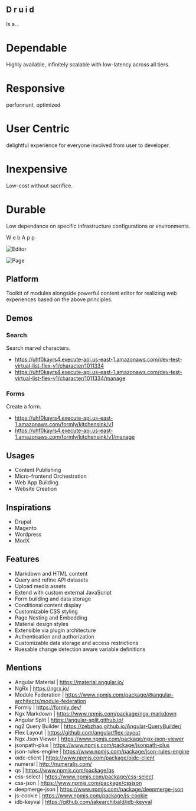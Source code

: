 ## D r u i d

Is a…

# Dependable

Highly available, infinitely scalable with low-latency across all tiers.

# Responsive

performant, optimized

# User Centric

delightful experience for everyone involved from user to developer.

# Inexpensive

Low-cost without sacrifice.

# Durable

Low dependance on specific infrastructure configurations or environments.

W e b A p p

![Editor](https://smeskey-github-prod.s3.amazonaws.com/projects/druid/github/druid_new_design_bw_v4.png)

![Page](https://smeskey-github-prod.s3.amazonaws.com/projects/druid/github/marvel-character-browser-v1.png)

## Platform

Toolkit of modules alongside powerful content editor for realizing web experiences based on the above principles.

## Demos

### Search

Search marvel characters.

* https://uhf0kayrs4.execute-api.us-east-1.amazonaws.com/dev-test-virtual-list-flex-v1/character/1011334
* https://uhf0kayrs4.execute-api.us-east-1.amazonaws.com/dev-test-virtual-list-flex-v1/character/1011334/manage

### Forms

Create a form.

* https://uhf0kayrs4.execute-api.us-east-1.amazonaws.com/formly/kitchensink/v1
* https://uhf0kayrs4.execute-api.us-east-1.amazonaws.com/formly/kitchensink/v1/manage

## Usages

* Content Publishing
* Micro-frontend Orchestration
* Web App Building
* Website Creation

## Inspirations

* Drupal
* Magento
* Wordpress
* ModX

## Features

* Markdown and HTML content
* Query and refine API datasets
* Upload media assets
* Extend with custom external JavaScript
* Form building and data storage 
* Conditional content display
* Customizable CSS styling
* Page Nesting and Embedding
* Material design styles
* Extensible via plugin architecture
* Authentication and authorization
* Customizable data storage and access restrictions
* Ruesable change detection aware variable definitions

## Mentions

* Angular Material | https://material.angular.io/
* NgRx | https://ngrx.io/
* Module Federation | https://www.npmjs.com/package/@angular-architects/module-federation
* Formly | https://formly.dev/
* Ngx Markdown | https://www.npmjs.com/package/ngx-markdown
* Angular Split | https://angular-split.github.io/
* ng2 Query Builder | https://zebzhao.github.io/Angular-QueryBuilder/
* Flex Layout | https://github.com/angular/flex-layout
* Ngx Json Viewer | https://www.npmjs.com/package/ngx-json-viewer
* jsonpath-plus | https://www.npmjs.com/package/jsonpath-plus
* json-rules-engine | https://www.npmjs.com/package/json-rules-engine
* oidc-client | https://www.npmjs.com/package/oidc-client
* numeral | http://numeraljs.com/
* qs | https://www.npmjs.com/package/qs
* css-select | https://www.npmjs.com/package/css-select
* css-json | https://www.npmjs.com/package/cssjson
* deepmerge-json | https://www.npmjs.com/package/deepmerge-json
* js-cookie | https://www.npmjs.com/package/js-cookie
* idb-keyval | https://github.com/jakearchibald/idb-keyval
